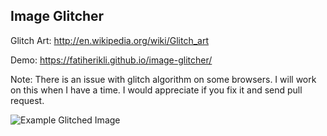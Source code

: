 Image Glitcher
--------------

Glitch Art: http://en.wikipedia.org/wiki/Glitch_art

Demo: https://fatiherikli.github.io/image-glitcher/


Note: There is an issue with glitch algorithm on some browsers. I will work on this when I have a time. I would appreciate if you fix it and send pull request.


![Example Glitched Image](http://i.imgur.com/1XFufoP.jpg "Example Glitched Image")
